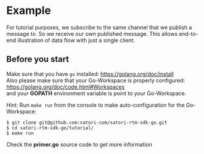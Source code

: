 # Example

For tutorial purposes, we subscribe to the same channel that we publish a
message to. So we receive our own published message. This allows end-to-end
illustration of data flow with just a single client.

## Before you start
Make sure that you have `go` installed: https://golang.org/doc/install  
Also please make sure that your Go-Workspace is properly configured: https://golang.org/doc/code.html#Workspaces  
and your **GOPATH** environment variable is point to your Go-Workspace.


Hint: Run `make run` from the console to make auto-configuration for the Go-Workspace:

    $ git clone git@github.com:satori-com/satori-rtm-sdk-go.git
    $ cd satori-rtm-sdk-go/tutorial/
    $ make run

Check the **primer.go** source code to get more information
